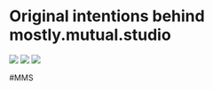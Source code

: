 # Original intentions behind mostly.mutual.studio
![](media/MMSCommuniA-1.png)
![](media/MMSCommuniA-2.png)
![](media/MMSCommuniA-3.png)

#MMS
